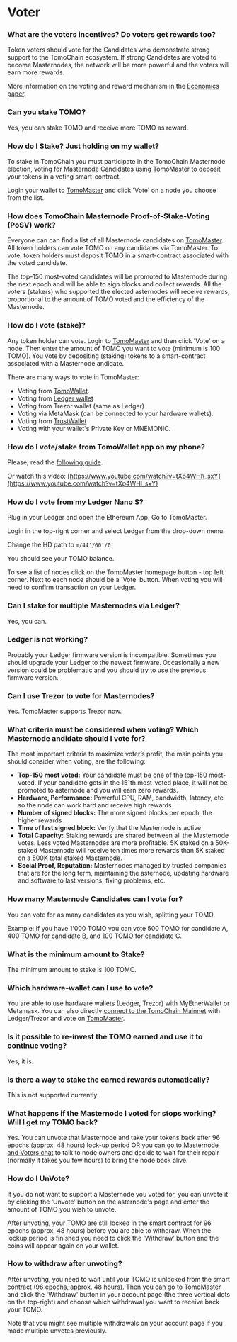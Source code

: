 # Voter

### **What are the voters incentives? Do voters get rewards too?**

Token voters should vote for the Candidates who demonstrate strong support to the TomoChain ecosystem. If strong Candidates are voted to become Masternodes, the network will be more powerful and the voters will earn more rewards.

More information on the voting and reward mechanism in the [Economics paper](https://docs.google.com/document/d/197Cu57A6OYPoEQbrUVr067qNVEzP_FEwaDCFff7hnlM).

### **Can you stake TOMO?**

Yes, you can stake TOMO and receive more TOMO as reward.

### **How do I Stake? Just holding on my wallet?**

To stake in TomoChain you must participate in the TomoChain Masternode election, voting for Masternode Candidates using TomoMaster to deposit your tokens in a voting smart-contract.

Login your wallet to [TomoMaster](https://master.tomochain.com) and click 'Vote' on a node you choose from the list.

### **How does TomoChain Masternode Proof-of-Stake-Voting \(PoSV\) work?**

Everyone can can find a list of all Masternode candidates on [TomoMaster](https://master.tomochain.com/). All token holders can vote TOMO on any candidates via TomoMaster. To vote, token holders must deposit TOMO in a smart-contract associated with the voted candidate.

The top-150 most-voted candidates will be promoted to Masternode during the next epoch and will be able to sign blocks and collect rewards. All the voters \(stakers\) who supported the elected asternodes will receive rewards, proportional to the amount of TOMO voted and the efficiency of the Masternode.

### **How do I vote \(stake\)?**

Any token holder can vote. Login to [TomoMaster](https://master.tomochain.com/) and then click 'Vote' on a node. Then enter the amount of TOMO you want to vote \(minimum is 100 TOMO\). You vote by depositing \(staking\) tokens to a smart-contract associated with a Masternode andidate.

There are many ways to vote in TomoMaster:

* Voting from [TomoWallet](https://www.youtube.com/watch?v=EdeTsN6-hRM&list=PLuqf1yr-JvSy0AwnxMyalxmM_jKFOP_Y_).
* Voting from [Ledger wallet](https://www.youtube.com/watch?v=wfHK03D2m7s&list=PLuqf1yr-JvSx7XiLxXlhItFhpz_-j1fD0)
* Voting from Trezor wallet \(same as Ledger\)
* Voting via MetaMask \(can be connected to your hardware wallets\).
* Voting from [TrustWallet](https://www.youtube.com/watch?v=8qJCYsOuyeE)
* Voting with your wallet's Private Key or MNEMONIC.

### **How do I vote/stake from TomoWallet app on my phone?**

Please, read the [following guide](https://medium.com/tomochain/how-to-vote-for-tomochain-masternodes-using-tomowallet-1ddc3457907f).

Or watch this video: [https://www.youtube.com/watch?v=tXp4WHl\_sxY](https://www.youtube.com/watch?v=tXp4WHl_sxY)

### **How do I vote from my Ledger Nano S?**

Plug in your Ledger and open the Ethereum App. Go to TomoMaster.

Login in the top-right corner and select Ledger from the drop-down menu.

Change the HD path to `m/44'/60'/0'`

You should see your TOMO balance.

To see a list of nodes click on the TomoMaster homepage button - top left corner. Next to each node should be a 'Vote' button. When voting you will need to confirm transaction on your Ledger.

### **Can I stake for multiple Masternodes via Ledger?**

Yes, you can.

### **Ledger is not working?**

Probably your Ledger firmware version is incompatible. Sometimes you should upgrade your Ledger to the newest firmware. Occasionally a new version could be problematic and you should try to use the previous firmware version.

### **Can I use Trezor to vote for Masternodes?**

Yes. TomoMaster supports Trezor now.

### **What criteria must be considered when voting? Which Masternode andidate should I vote for?**

The most important criteria to maximize voter’s profit, the main points you should consider when voting, are the following:

* **Top-150 most voted:** Your candidate must be one of the top-150 most-voted. If your candidate gets in the 151th most-voted place, it will not be promoted to asternode and you will earn zero rewards.
* **Hardware, Performance:** Powerful CPU, RAM, bandwidth, latency, etc so the node can work hard and receive high rewards
* **Number of signed blocks:** The more signed blocks per epoch, the higher rewards
* **Time of last signed block:** Verify that the Masternode is active
* **Total Capacity:** Staking rewards are shared between all the Masternode votes. Less voted Masternodes are more profitable. 5K staked on a 50K-staked Masternode will receive ten times more rewards than 5K staked on a 500K total staked Masternode.
* **Social Proof, Reputation:** Masternodes managed by trusted companies that are for the long term, maintaining the asternode, updating hardware and software to last versions, fixing problems, etc.

### **How many Masternode Candidates can I vote for?**

You can vote for as many candidates as you wish, splitting your TOMO.

Example: If you have 1'000 TOMO you can vote 500 TOMO for candidate A, 400 TOMO for candidate B, and 100 TOMO for candidate C.

### **What is the minimum amount to Stake?**

The minimum amount to stake is 100 TOMO.

### **Which hardware-wallet can I use to vote?**

You are able to use hardware wallets \(Ledger, Trezor\) with MyEtherWallet or Metamask. You can also directly [connect to the TomoChain Mainnet](../../general/how-to-connect-to-tomochain-network/) with Ledger/Trezor and vote on [TomoMaster](https://master.tomochain.com/).

### **Is it possible to re-invest the TOMO earned and use it to continue voting?**

Yes, it is. 

### **Is there a way to stake the earned rewards automatically?**

This is not supported currently.

### **What happens if the Masternode I voted for stops working? Will I get my TOMO back?**

Yes. You can unvote that Masternode and take your tokens back after 96 epochs \(approx. 48 hours\) lock-up period OR you can go to [Masternode and Voters chat](https://t.me/TomoChain_MN_Owners_Voters) to talk to node owners and decide to wait for their repair \(normally it takes you few hours\) to bring the node back alive. 

### **How do I UnVote?**

If you do not want to support a Masternode you voted for, you can unvote it by clicking the ‘Unvote’ button on the asternode's page and enter the amount of TOMO you wish to unvote.

After unvoting, your TOMO are still locked in the smart contract for 96 epochs \(approx. 48 hours\) before you are able to withdraw. When the lockup period is finished you need to click the ‘Withdraw’ button and the coins will appear again on your wallet.

### **How to withdraw after unvoting?**

After unvoting, you need to wait until your TOMO is unlocked from the smart contract \(96 epochs, approx. 48 hours\). Then you can go to TomoMaster and click the 'Withdraw' button in your account page \(the three vertical dots on the top-right\) and choose which withdrawal you want to receive back your TOMO.

Note that you might see multiple withdrawals on your account page if you made multiple unvotes previously.



